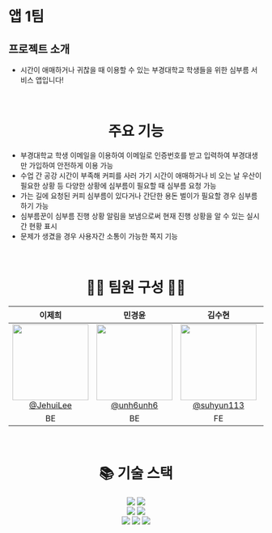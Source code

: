 # 앱 1팀

## 프로젝트 소개
- 시간이 애매하거나 귀찮을 때 이용할 수 있는 부경대학교 학생들을 위한 심부름 서비스 앱입니다!
<br>
  <div align=center><h1> 주요 기능</h1></div>
  
- 부경대학교 학생 이메일을 이용하여 이메일로 인증번호를 받고 입력하여 부경대생만 가입하여 안전하게 이용 가능
- 수업 간 공강 시간이 부족해 커피를 사러 가기 시간이 애매하거나 비 오는 날 우산이 필요한 상황 등 다양한 상황에 심부름이 필요할 때 심부름 요청 가능
- 가는 길에 요청된 커피 심부름이 있다거나 간단한 용돈 벌이가 필요할 경우 심부름 하기 가능
- 심부름꾼이 심부름 진행 상황 알림을 보냄으로써 현재 진행 상황을 알 수 있는 실시간 현황 표시
- 문제가 생겼을 경우 사용자간 소통이 가능한 쪽지 기능

<br>
</ul>

<div align=center><h1>🙋‍♂️ 팀원 구성 🙋‍♀️</h1></div>
  
| **이제희** | **민경윤** | **김수현** | **이강민** | **정다은** |
| :------: |  :------: | :------: | :------: | :------: |
| [<img src="https://avatars.githubusercontent.com/JehuiLee" height=150 width=150> <br/> @JehuiLee](https://github.com/JehuiLee) | [<img src="https://avatars.githubusercontent.com/unh6unh6" height=150 width=150> <br/> @unh6unh6](https://github.com/unh6unh6) | [<img src="https://avatars.githubusercontent.com/suhyun113" height=150 width=150> <br/> @suhyun113](https://github.com/suhyun113) | [<img src="https://avatars.githubusercontent.com/mututu17" height=150 width=150> <br/> @mututu17](https://github.com/mututu17) | [![쿼카캐](https://github.com/pknu-wap/2024-1_App1/assets/142780364/722c5729-8f0f-443f-9049-2b8e7694bab9) <br/> 정다은]() |
| BE |  BE | FE | FE | DESIGN |

</div>

<br>

<div align=center><h1>📚 기술 스택</h1></div>

<div align=center>
  
  <img src="https://img.shields.io/badge/flutter-02569B?style=for-the-badge&logo=flutter&logoColor=white">
  <img src="https://img.shields.io/badge/spring-6DB33F?style=for-the-badge&logo=spring&logoColor=white">

  <br>

  <img src="https://img.shields.io/badge/mariaDB-003545?style=for-the-badge&logo=mariaDB&logoColor=white">
  <img src="https://img.shields.io/badge/amazonaws-232F3E?style=for-the-badge&logo=amazonaws&logoColor=white">
  <br>

  <img src="https://img.shields.io/badge/github-181717?style=for-the-badge&logo=github&logoColor=white">
  <img src="https://img.shields.io/badge/git-F05032?style=for-the-badge&logo=git&logoColor=white">
  <img src="https://img.shields.io/badge/figma-F24E1E?style=for-the-badge&logo=figma&logoColor=white">
  
  <br>
</div>
